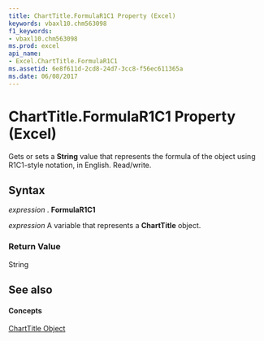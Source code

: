 ```yaml
---
title: ChartTitle.FormulaR1C1 Property (Excel)
keywords: vbaxl10.chm563098
f1_keywords:
- vbaxl10.chm563098
ms.prod: excel
api_name:
- Excel.ChartTitle.FormulaR1C1
ms.assetid: 6e8f611d-2cd8-24d7-3cc8-f56ec611365a
ms.date: 06/08/2017
---
```



# ChartTitle.FormulaR1C1 Property (Excel)

Gets or sets a  **String** value that represents the formula of the object using R1C1-style notation, in English. Read/write.


## Syntax

 _expression_ . **FormulaR1C1**

 _expression_ A variable that represents a **ChartTitle** object.


### Return Value

String


## See also


#### Concepts


[ChartTitle Object](Excel.ChartTitle(objec).md)

